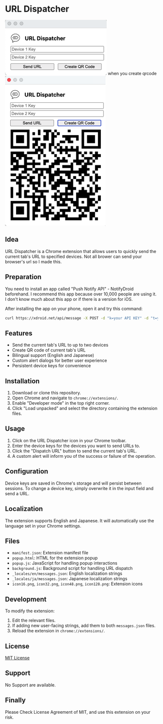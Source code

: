 # URL Dispatcher
![URL Dispacher](https://github.com/mkats4412/push-notification/blob/main/dispatcher.png)
when you create qrcode
<br>
![URL Dispacher](https://github.com/mkats4412/push-notification/blob/main/dispatcher_with_qrcode.png)
## Idea
URL Dispatcher is a Chrome extension that allows users to quickly send the current tab's URL to specified devices.
Not all brower can send your browser's url so I made this.

## Preparation
You need to install an app called "Push Notify API" - NotifyDroid beforehand. I recommend this app because over 10,000 people are using it. I don't know much about this app or if there is a version for iOS.

After installing the app on your phone, open it and try this command:

```bash
curl https://xdroid.net/api/message -X POST -d "k=your API KEY" -d "t=your title" -d "c=your message" -d "u=http://url you are sending"
```

## Features

- Send the current tab's URL to up to two devices
- Create QR code of current tab's URL 
- Bilingual support (English and Japanese)
- Custom alert dialogs for better user experience
- Persistent device keys for convenience

## Installation

1. Download or clone this repository.
2. Open Chrome and navigate to `chrome://extensions/`.
3. Enable "Developer mode" in the top right corner.
4. Click "Load unpacked" and select the directory containing the extension files.

## Usage

1. Click on the URL Dispatcher icon in your Chrome toolbar.
2. Enter the device keys for the devices you want to send URLs to.
3. Click the "Dispatch URL" button to send the current tab's URL.
4. A custom alert will inform you of the success or failure of the operation.

## Configuration

Device keys are saved in Chrome's storage and will persist between sessions. To change a device key, simply overwrite it in the input field and send a URL.

## Localization

The extension supports English and Japanese. It will automatically use the language set in your Chrome settings.

## Files

- `manifest.json`: Extension manifest file
- `popup.html`: HTML for the extension popup
- `popup.js`: JavaScript for handling popup interactions
- `background.js`: Background script for handling URL dispatch
- `_locales/en/messages.json`: English localization strings
- `_locales/ja/messages.json`: Japanese localization strings
- `icon16.png`, `icon32.png`, `icon48.png`, `icon128.png`: Extension icons

## Development

To modify the extension:

1. Edit the relevant files.
2. If adding new user-facing strings, add them to both `messages.json` files.
3. Reload the extension in `chrome://extensions/`.


## License

[MIT License](LICENSE)

## Support
No Support are available.

## Finally 
Please Check License Agreement of MIT, and use this extension on your risk. 

